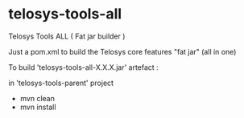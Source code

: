 # telosys-tools-all
Telosys Tools ALL ( Fat jar builder )

Just a pom.xml to build the Telosys core features "fat jar"  (all in one) 



To build 'telosys-tools-all-X.X.X.jar' artefact :

 in 'telosys-tools-parent' project
 - mvn clean
 - mvn install

